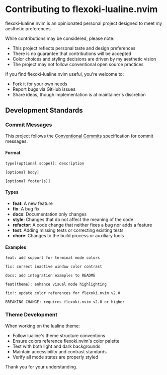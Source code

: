 # Contributing to flexoki-lualine.nvim

flexoki-lualine.nvim is an opinionated personal project designed to meet my aesthetic preferences.

While contributions may be considered, please note:

- This project reflects personal taste and design preferences
- There is no guarantee that contributions will be accepted
- Color choices and styling decisions are driven by my aesthetic vision
- The project may not follow conventional open source practices

If you find flexoki-lualine.nvim useful, you're welcome to:

- Fork it for your own needs
- Report bugs via GitHub issues
- Share ideas, though implementation is at maintainer's discretion

## Development Standards

### Commit Messages

This project follows the [Conventional Commits](https://www.conventionalcommits.org/) specification for commit messages.

#### Format

```
type[(optional scope)]: description

[optional body]

[optional footer(s)]
```

#### Types

- **feat**: A new feature
- **fix**: A bug fix
- **docs**: Documentation only changes
- **style**: Changes that do not affect the meaning of the code
- **refactor**: A code change that neither fixes a bug nor adds a feature
- **test**: Adding missing tests or correcting existing tests
- **chore**: Changes to the build process or auxiliary tools

#### Examples

```
feat: add support for terminal mode colors

fix: correct inactive window color contrast

docs: add integration examples to README

feat(theme): enhance visual mode highlighting

fix!: update color references for flexoki.nvim v2.0

BREAKING CHANGE: requires flexoki.nvim v2.0 or higher
```

### Theme Development

When working on the lualine theme:

- Follow lualine's theme structure conventions
- Ensure colors reference flexoki.nvim's color palette
- Test with both light and dark backgrounds
- Maintain accessibility and contrast standards
- Verify all mode states are properly styled

Thank you for your understanding.
